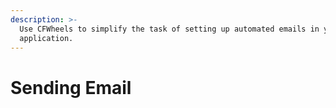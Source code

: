 ```yaml
---
description: >-
  Use CFWheels to simplify the task of setting up automated emails in your
  application.
---
```


# Sending Email

